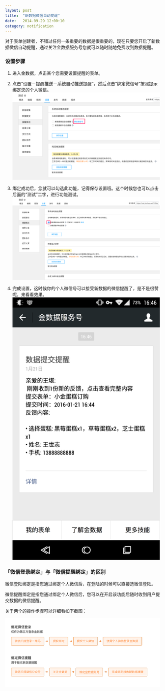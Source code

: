 ```yaml
---
layout: post
title:  "新数据微信自动提醒"
date:   2014-09-29 12:00:10
category: notification
---
```


对于表单创建者，不错过任何一条重要的数据是很重要的，现在只要您开启了新数据微信自动提醒，通过关注金数据服务号您就可以随时随地免费收到数据提醒。


### 设置步骤

1. 进入金数据，点击某个您需要设置提醒的表单。

2. 点击“设置－提醒推送－系统自动推送提醒”，然后点击“绑定微信号”按照提示绑定您的个人微信。
	![](/images/wechat-date-push-1.png)

3. 绑定成功后，您就可以勾选此功能，记得保存设置哦。这个时候您也可以点击后面的“测试”二字，进行功能测试。
	![](/images/wechat-date-push-2.png)

4. 完成设置，这时候你的个人微信号可以接受新数据的微信提醒了，是不是很赞呢，来看看效果。
	![](/images/wechat-date-push-3.png)	


### 「微信登录绑定」与「微信提醒绑定」的区别

微信登陆绑定是指您通过绑定个人微信后，在登陆的时候可以直接选微信登陆。

微信提醒绑定是指您通过绑定个人微信后，您可以在开启该功能后随时收到用户提交数据的微信提醒。

关于两个的操作步骤可以详细看如下截图：

![](/images/wechat-date-push-4.png)	
